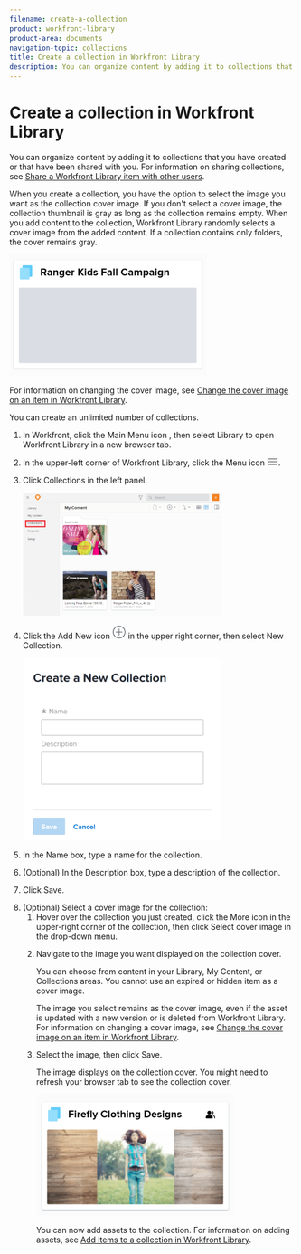 ```yaml
---
filename: create-a-collection
product: workfront-library
product-area: documents
navigation-topic: collections
title: Create a collection in Workfront Library
description: You can organize content by adding it to collections that you have created or that have been shared with you. For information on sharing collections, see Share a Workfront Library item with other users.
---
```


# Create a collection in Workfront Library

You can organize content by adding it to collections that you have created or that have been shared with you. For information on sharing collections, see [Share a Workfront Library item with other users](../../../workfront-library/content-management/share-an-asset-with-users.md).

When you create a collection, you have the option to select the image you want as the collection cover image. If you don't select a cover image, the collection thumbnail is gray as long as the collection remains empty. When you add content to the collection, Workfront Library randomly selects a cover image from the added content. If a collection contains only folders, the cover remains gray.

![](assets/collection-nocover-350x214.png)

For information on changing the cover image, see [Change the cover image on an item in Workfront Library](../../../workfront-library/content-management/change-cover-image-of-folder.md).

You&nbsp;can create an unlimited number of collections.&nbsp;

<ol> 
 <li value="1"> In Workfront, click the Main Menu icon , then select Library to open Workfront Library in a new browser tab. </li> 
 <li value="2"> <p>In the upper-left corner of Workfront Library, click the <span class="bold">Menu</span> icon <img src="assets/library-menu-icon.png">.</p> </li> 
 <li value="3"> <p>Click <span class="bold">Collections</span> in the left panel.</p> <p> <img src="assets/library-left-panel-collections--new-350x217.png" style="width: 350;height: 217;"> </p> </li> 
 <li value="4"> <p>Click the <span class="bold">Add New</span> icon <img src="assets/add-icon---library.png"> in the upper right corner, then select <span class="bold">New Collection</span>.</p> <p> <img src="assets/collection-create-350x322.png" style="width: 350;height: 322;"> </p> </li> 
 <li value="5">In the <span class="bold">Name</span> box, type a name for the collection.</li> 
 <li value="6"> <p>(Optional) In the <span class="bold">Description</span> box, type a description of the collection.</p> </li> 
 <li value="7"> <p>Click <span class="bold">Save</span>.</p> </li> 
 <li value="8">(Optional) Select a cover image for the collection:
  <ol>
   <li value="1">Hover over the collection you just created, click the <span class="bold">More</span> icon in the upper-right corner of the collection, then click <span class="bold">Select cover image</span> in the drop-down menu.</li>
   <li value="2"><p>Navigate to the image you want displayed on the collection cover.</p><p>You can choose from content in your Library, My Content, or Collections areas. You cannot use an expired or hidden item as a cover image.</p><note type="note">
     The image you select remains as the cover image, even if the asset is updated with a new version or is deleted from Workfront Library. For information on changing a cover image, see 
     <a href="../../../workfront-library/content-management/change-cover-image-of-folder.md" class="MCXref xref">Change the cover image on an item in Workfront Library</a>.
    </note></li>
   <li value="3"><p>Select the image, then click <span class="bold">Save</span>.</p><p>The image displays on the collection cover. You might need to refresh your browser tab to see the collection cover.</p><p><img src="assets/collection-cover-350x214.png" style="width: 350;height: 214;"></p><p> You can now add assets to the collection. For information on adding assets, see <a href="../../../workfront-library/content-management/collections/add-items-to-a-collection.md" class="MCXref xref">Add items to a collection in Workfront Library</a>.</p></li>
  </ol></li> 
</ol>

